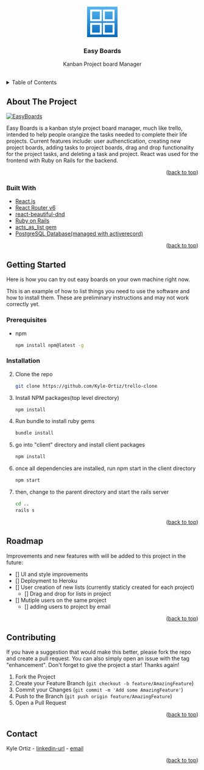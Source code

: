 <!-- PROJECT LOGO -->
<br />
<div align="center">
  <a href="https://i.ibb.co/XXRF8hy/2dc7b9004b6948018984e5c013ec7771.png">
    <img src="images/logo.png" alt="Logo" width="80" height="80">
  </a>

<h3 align="center">Easy Boards</h3>

  <p align="center">
    Kanban Project board Manager
    <br />
    <br />
    <!-- <a href="https://github.com/github_username/repo_name">View Demo</a>
    ·
    <a href="https://github.com/github_username/repo_name/issues">Report Bug</a>
    ·
    <a href="https://github.com/github_username/repo_name/issues">Request Feature</a> -->
  </p>
</div>



<!-- TABLE OF CONTENTS -->
<details>
  <summary>Table of Contents</summary>
  <ol>
    <li>
      <a href="#about-the-project">About The Project</a>
      <ul>
        <li><a href="#built-with">Built With</a></li>
      </ul>
    </li>
    <li>
      <a href="#getting-started">Getting Started</a>
      <ul>
        <li><a href="#prerequisites">Prerequisites</a></li>
        <li><a href="#installation">Installation</a></li>
      </ul>
    </li>
    <li><a href="#roadmap">Roadmap</a></li>
  </ol>
</details>



<!-- ABOUT THE PROJECT -->
## About The Project

[![EasyBoards][product-screenshot]](https://ibb.co/vPtrJ9S)

Easy Boards is a kanban style project board manager, much like trello, intended to help people orangize the tasks needed to complete their life projects. Current features include: user authenctication, creating new project boards, adding tasks to project boards, drag and drop functionality for the project tasks, and deleting a task and project. React was used for the frontend with Ruby on Rails for the backend. 

<p align="right">(<a href="#top">back to top</a>)</p>



### Built With
* [React.js](https://reactjs.org/)
* [React Router v6](https://reactrouter.com/docs/en/v6)
* [react-beautiful-dnd](https://github.com/atlassian/react-beautiful-dnd)
* [Ruby on Rails](https://rubyonrails.org/)
* [acts_as_list gem](https://github.com/brendon/acts_as_list)
* [PostgreSQL Database(managed with activerecord)](https://www.postgresql.org/)

<p align="right">(<a href="#top">back to top</a>)</p>



<!-- GETTING STARTED -->
## Getting Started

Here is how you can try out easy boards on your own machine right now. 

This is an example of how to list things you need to use the software and how to install them. These are preliminary instructions and may not work correctly yet.

### Prerequisites
* npm
  ```sh
  npm install npm@latest -g
  ```

### Installation
2. Clone the repo
   ```sh
   git clone https://github.com/Kyle-Ortiz/trello-clone
   ```
3. Install NPM packages(top level directory)
   ```sh
   npm install
   ```
4. Run bundle to install ruby gems
   ```sh
   bundle install
   ```
5. go into "client" directory and install client packages
   ```sh
   npm install
   ```
6. once all dependencies are installed, run npm start in the client directory
   ```sh
   npm start
   ```
7. then, change to the parent directory and start the rails server
   ```sh
   cd ..
   rails s
   ```
<p align="right">(<a href="#top">back to top</a>)</p>

<!-- ROADMAP -->
## Roadmap
Improvements and new features with will be added to this project in the future: 

- [] UI and style improvements
- [] Deployment to Heroku
- [] User creation of new lists (currently staticly created for each project)
    - [] Drag and drop for lists in project
- [] Mutiple users on the same project
    - [] adding users to project by email

<p align="right">(<a href="#top">back to top</a>)</p>



<!-- CONTRIBUTING -->
## Contributing
If you have a suggestion that would make this better, please fork the repo and create a pull request. You can also simply open an issue with the tag "enhancement".
Don't forget to give the project a star! Thanks again!

1. Fork the Project
2. Create your Feature Branch (`git checkout -b feature/AmazingFeature`)
3. Commit your Changes (`git commit -m 'Add some AmazingFeature'`)
4. Push to the Branch (`git push origin feature/AmazingFeature`)
5. Open a Pull Request

<p align="right">(<a href="#top">back to top</a>)</p>

<!-- CONTACT -->
## Contact

Kyle Ortiz - [linkedin-url](https://twitter.com/twitter_handle) - [email](kyleaortiz@gmail.com)

<p align="right">(<a href="#top">back to top</a>)</p>


<!-- MARKDOWN LINKS & IMAGES -->
<!-- https://www.markdownguide.org/basic-syntax/#reference-style-links -->
<!-- [contributors-shield]: https://img.shields.io/github/contributors/github_username/repo_name.svg?style=for-the-badge
[contributors-url]: https://github.com/github_username/repo_name/graphs/contributors
[forks-shield]: https://img.shields.io/github/forks/github_username/repo_name.svg?style=for-the-badge
[forks-url]: https://github.com/github_username/repo_name/network/members
[stars-shield]: https://img.shields.io/github/stars/github_username/repo_name.svg?style=for-the-badge
[stars-url]: https://github.com/github_username/repo_name/stargazers
[issues-shield]: https://img.shields.io/github/issues/github_username/repo_name.svg?style=for-the-badge
[issues-url]: https://github.com/github_username/repo_name/issues
[license-shield]: https://img.shields.io/github/license/github_username/repo_name.svg?style=for-the-badge
[license-url]: https://github.com/github_username/repo_name/blob/master/LICENSE.txt
[linkedin-shield]: https://img.shields.io/badge/-LinkedIn-black.svg?style=for-the-badge&logo=linkedin&colorB=555 -->
[linkedin-url]: https://linkedin.com/in/linkedin_username
[product-screenshot]: images/screenshot.png